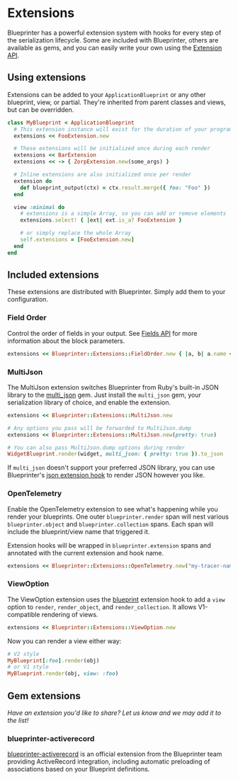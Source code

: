 # Extensions

Blueprinter has a powerful extension system with hooks for every step of the serialization lifecycle. Some are included with Blueprinter, others are available as gems, and you can easily write your own using the [Extension API](../api/extensions.md).

## Using extensions

Extensions can be added to your `ApplicationBlueprint` or any other blueprint, view, or partial. They're inherited from parent classes and views, but can be overridden.

```ruby
class MyBlueprint < ApplicationBlueprint
  # This extension instance will exist for the duration of your program
  extensions << FooExtension.new

  # These extensions will be initialized once during each render
  extensions << BarExtension
  extensions << -> { ZorpExtension.new(some_args) }

  # Inline extensions are also initialized once per render
  extension do
    def blueprint_output(ctx) = ctx.result.merge({ foo: "Foo" })
  end

  view :minimal do
    # extensions is a simple Array, so you can add or remove elements
    extensions.select! { |ext| ext.is_a? FooExtension }

    # or simply replace the whole Array
    self.extensions = [FooExtension.new]
  end
end
```

## Included extensions

These extensions are distributed with Blueprinter. Simply add them to your configuration.

### Field Order

Control the order of fields in your output. See [Fields API](../api/fields.md) for more information about the block parameters.

```ruby
extensions << Blueprinter::Extensions::FieldOrder.new { |a, b| a.name <=> b.name }
```

### MultiJson

The MultiJson extension switches Blueprinter from Ruby's built-in JSON library to the [multi_json](https://rubygems.org/gems/multi_json) gem. Just install the `multi_json` gem, your serialization library of choice, and enable the extension.

```ruby
extensions << Blueprinter::Extensions::MultiJson.new

# Any options you pass will be forwarded to MultiJson.dump
extensions << Blueprinter::Extensions::MultiJson.new(pretty: true)

# You can also pass MultiJson.dump options during render
WidgetBlueprint.render(widget, multi_json: { pretty: true }).to_json
```

If `multi_json` doesn't support your preferred JSON library, you can use Blueprinter's [json extension hook](../api/extensions.md#json) to render JSON however you like.

### OpenTelemetry

Enable the OpenTelemetry extension to see what's happening while you render your blueprints. One outer `blueprinter.render` span will nest various `blueprinter.object` and `blueprinter.collection` spans. Each span will include the blueprint/view name that triggered it.

Extension hooks will be wrapped in `blueprinter.extension` spans and annotated with the current extension and hook name.

```ruby
extensions << Blueprinter::Extensions::OpenTelemetry.new("my-tracer-name")
```

### ViewOption

The ViewOption extension uses the [blueprint](../api/extensions.md#blueprint) extension hook to add a `view` option to `render`, `render_object`, and `render_collection`. It allows V1-compatible rendering of views.

```ruby
extensions << Blueprinter::Extensions::ViewOption.new
```

Now you can render a view either way:

```ruby
# V2 style
MyBlueprint[:foo].render(obj)
# or V1 style
MyBlueprint.render(obj, view: :foo)
```

## Gem extensions

_Have an extension you'd like to share? Let us know and we may add it to the list!_

### blueprinter-activerecord

[blueprinter-activerecord](https://github.com/procore-oss/blueprinter-activerecord) is an official extension from the Blueprinter team providing ActiveRecord integration, including automatic preloading of associations based on your Blueprint definitions.
